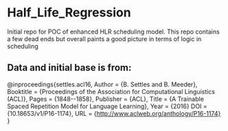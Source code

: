 # Half_Life_Regression
Initial repo for POC of enhanced HLR scheduling model. This repo contains a few dead ends but overall paints a good picture in terms of logic in scheduling 

## Data and initial base is from:

@inproceedings{settles.acl16,
    Author = {B. Settles and B. Meeder},
    Booktitle = {Proceedings of the Association for Computational Linguistics (ACL)},
    Pages = {1848--1858},
    Publisher = {ACL},
    Title = {A Trainable Spaced Repetition Model for Language Learning},
    Year = {2016}
    DOI = {10.18653/v1/P16-1174},
    URL = {http://www.aclweb.org/anthology/P16-1174}
}
